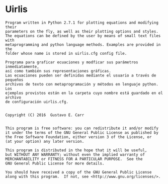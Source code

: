 # Uirlis

    Program written in Python 2.7.1 for plotting equations and modifying their
    parameters on the fly, as well as their plotting options and styles. 
    The equations can be defined by the user by means of small text files with
    metaprogramming and python language methods. Examples are provided in the 
    folder whose name is stored in uirlis.cfg config file.
    
    Programa para graficar ecuaciones y modficar sus parámetros inmediatamente,
    así como también sus representaciones gráficas.
    Las ecuaciones pueden ser definidas mediante el usuario a través de pequeños 
    archivos de texto con metaprogramación y métodos en lenguaje python. Los 
    ejemplos provistos están en la carpeta cuyo nombre está guardado en el archivo
    de configuración uirlis.cfg.
    
    
    Copyright (C) 2016  Gustavo E. Carr
    

    This program is free software: you can redistribute it and/or modify
    it under the terms of the GNU General Public License as published by
    the Free Software Foundation, either version 3 of the License, or
    (at your option) any later version.

    This program is distributed in the hope that it will be useful,
    but WITHOUT ANY WARRANTY; without even the implied warranty of
    MERCHANTABILITY or FITNESS FOR A PARTICULAR PURPOSE.  See the
    GNU General Public License for more details.

    You should have received a copy of the GNU General Public License
    along with this program.  If not, see <http://www.gnu.org/licenses/>.

